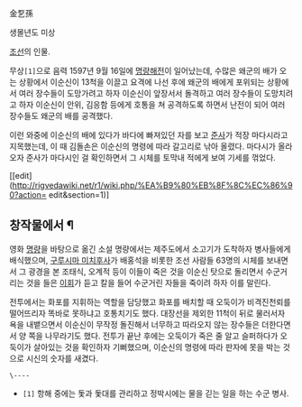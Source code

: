 金乭孫

생몰년도 미상

[조선](%EC%A1%B0%EC%84%A0.md)의 인물.

무상`[1]`으로 음력 1597년 9월 16일에 [명량해전](%EB%AA%85%EB%9F%89%20%ED%95%B4%EC%A0%84.md)이 일어났는데, 수많은 왜군의 배가 오는 상황에서
이순신이 13척을 이끌고 요격에 나선 후에 왜군의 배에게 포위되는 상황에서 여러 장수들이 도망가려고 하자 이순신이 앞장서서 돌격하고 여러
장수들이 도망치려고 하자 이순신이 안위, 김응함 등에게 호통을 쳐 공격하도록 하면서 난전이 되어 여러 장수들도 왜군의 배를 공격했다.

이런 와중에 이순신의 배에 있다가 바다에 빠져있던 자를 보고 [준사](%EC%A4%80%EC%82%AC.md)가 적장 마다시라고
지목했는데, 이 때 김돌손은 이순신의 명령에 따라 갈고리로 낚아 올렸다. 마다시가 올라오자 준사가 마다시인 걸 확인하면서 그 시체를 토막내
적에게 보여 기세를 꺾었다.

[[edit](http://rigvedawiki.net/r1/wiki.php/%EA%B9%80%EB%8F%8C%EC%86%90?action=
edit&section=1)]

## 창작물에서 ¶

영화 [명량](%EB%AA%85%EB%9F%89.md)을 바탕으로 옮긴 소설 명량에서는 제주도에서 소고기가 도착하자 병사들에게
배식했으며, [구루시마 미치후사](%EA%B5%AC%EB%A3%A8%EC%8B%9C%EB%A7%88%20%EB%AF%B8%EC%B9%98%ED%9B%84%EC%82%AC.md)가 배홍석을 비롯한 조선 사람들 63명의 시체를 보내면서 그 광경을 본 조태식, 오계적 등이 이들이
죽은 것을 이순신 탓으로 돌리면서 수군거리는 것을 들은
[이회](%EC%9D%B4%ED%9A%8C%28%EC%A1%B0%EC%84%A0%29.md)가 듣고 칼을 들어 수군거린 자들을 죽이려
하자 이를 말린다.

  

전투에서는 화포를 지휘하는 역할을 담당했고 화포를 배치할 때 오둑이가 비격진천뢰를 떨어뜨리자 똑바로 못하냐고 호통치기도 했다. 대장선을
제외한 11척이 뒤로 물러서자 욕을 내뱉으면서 이순신이 무작정 돌진해서 너무하고 따라오지 않는 장수들은 더한다면서 양 쪽을 나무라기도 했다.
전투가 끝난 후에는 오둑이가 죽은 줄 알고 슬퍼하다가 오둑이가 살아있는 것을 확인하자 기뻐했으며, 이순신의 명령에 따라 판자에 못을 박는
것으로 시신의 숫자를 새겼다.

`\----`

  * `[1]` 항해 중에는 돛과 돛대를 관리하고 정박시에는 물을 긷는 일을 하는 수군 병사.

